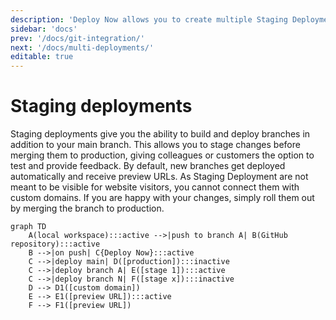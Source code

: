 ```yaml
---
description: 'Deploy Now allows you to create multiple Staging Deployments from feature branches and provides preview URLs. This allows you to preview changes before merging them to production.'
sidebar: 'docs'
prev: '/docs/git-integration/'
next: '/docs/multi-deployments/'
editable: true
---
```


# Staging deployments
  
Staging deployments give you the ability to build and deploy branches in addition to your main branch. This allows you to stage changes before merging them to production, giving colleagues or customers the option to test and provide feedback. By default, new branches get deployed automatically and receive preview URLs. As Staging Deployment are not meant to be visible for website visitors, you cannot connect them with custom domains. If you are happy with your changes, simply roll them out by merging the branch to production.

~~~mermaid
graph TD
    A(local workspace):::active -->|push to branch A| B(GitHub repository):::active
    B -->|on push| C{Deploy Now}:::active
    C -->|deploy main| D([production]):::inactive
    C -->|deploy branch A| E([stage 1]):::active
    C -->|deploy branch N| F([stage x]):::inactive
    D --> D1([custom domain])
    E --> E1([preview URL]):::active
    F --> F1([preview URL])
~~~


